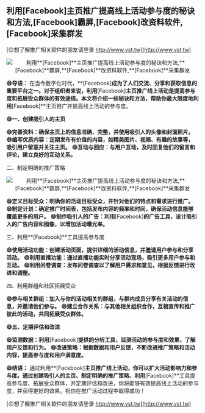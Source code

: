 ## **利用**[Facebook]**主页推广提高线上活动参与度的秘诀和方法,**[Facebook]**霸屏,**[Facebook]**改资料软件,**[Facebook]**采集群发**

[😍想了解推广相关软件的朋友请登录 http://www.vst.tw](http://www.vst.tw)

 <center><img src="https://vst.tw/MP4/tuiguang/png/5.png" alt="利用**[Facebook]**主页推广提高线上活动参与度的秘诀和方法,**[Facebook]**霸屏,**[Facebook]**改资料软件,**[Facebook]**采集群发"></center>

**😄导语：**
在当今数字化时代，**[Facebook]**成为了人们交流、分享和获取信息的重要平台之一。对于组织者来说，利用**[Facebook]**主页推广线上活动是提高参与度和拓展受众群体的有效途径。本文将介绍一些秘诀和方法，帮助你最大限度地利用**[Facebook]**主页推广并提高线上活动的参与度。

**😄一、创建吸引人的主页**

**😄完善资料：确保主页上的信息准确、完整，并使用吸引人的头像和封面照片。**
**😄编写优质内容：定期发布有价值的内容，如精美图片、视频、有趣的故事等，吸引用户留意并关注主页。**
**😄互动与回应：与用户互动，及时回复他们的留言和评论，建立良好的互动关系。**

二、制定明确的推广策略

 <center><img src="https://vst.tw/MP4/tuiguang/png/2.png" alt="利用**[Facebook]**主页推广提高线上活动参与度的秘诀和方法,**[Facebook]**霸屏,**[Facebook]**改资料软件,**[Facebook]**采集群发"></center>

**😄定义目标受众：明确你的活动目标受众，并针对他们的特点和需求进行推广。**
**😄制定计划：确定推广时间表，包括发布内容的频率和时间，确保活动信息能够覆盖更多的用户。**
**😄制作吸引人的广告：利用**[Facebook]**的广告工具，设计吸引人的广告内容和图像，以增加活动曝光率。**

三、利用**[Facebook]**工具提高参与度

**😄使用活动功能：创建活动页面，提供详细的活动信息，并邀请用户参与和分享活动。**
**😄利用直播功能：通过直播功能实时分享活动现场，吸引更多用户参与和互动。**
**😄利用问卷调查：发布问卷调查以了解用户需求和意见，根据反馈进行改进和调整。**

四、利用群组和社区拓展受众

**😄参与相关群组：加入与你的活动相关的群组，与群内成员分享有关活动的信息，并邀请他们参与。**
**😄建立合作关系：与其他相关组织合作，互相宣传和推广彼此的活动，共同拓展受众群体。**

**😄五、定期评估和改进**

**😄监测数据：利用**[Facebook]**提供的分析工具，监测活动的参与度和效果，了解用户反馈和行为。**
**😄改进策略：根据数据和用户反馈，不断改进推广策略和活动内容，提高参与度和用户满意度。**

**😄结语：**
通过利用**[Facebook]**主页推广线上活动，你可以扩大活动影响力和参与度。通过创建吸引人的主页、制定明确的推广策略、利用**[Facebook]**工具提高参与度、拓展受众群体，并定期评估和改进，你将能够有效提高线上活动的参与度，并获得更好的效果。祝你在推广活动过程中取得成功！

[😍想了解推广相关软件的朋友请登录 http://www.vst.tw](http://www.vst.tw)



